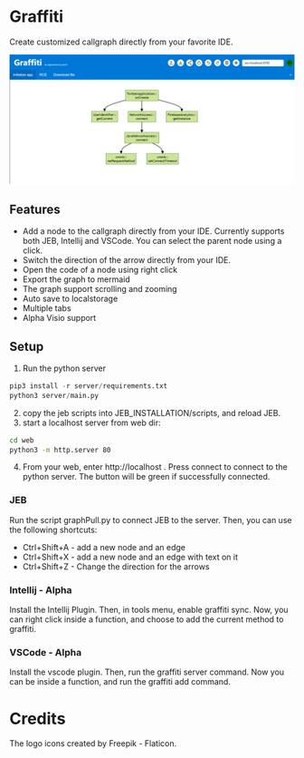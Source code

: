 # Graffiti
Create customized callgraph directly from your favorite IDE.

![Preview](screenshots/screenshot.png)


## Features
* Add a node to the callgraph directly from your IDE. Currently supports both JEB, Intellij and VSCode. You can select the parent node using a click.
* Switch the direction of the arrow directly from your IDE.
* Open the code of a node using right click
* Export the graph to mermaid 
* The graph support scrolling and zooming
* Auto save to localstorage
* Multiple tabs
* Alpha Visio support

## Setup
1. Run the python server
```python
pip3 install -r server/requirements.txt
python3 server/main.py
```
2. copy the jeb scripts into JEB_INSTALLATION/scripts, and reload JEB.
3. start a localhost server from web dir:
```bash
cd web
python3 -m http.server 80
```
4. From your web, enter http://localhost . Press connect to connect to the python server. The button will be green if successfully connected.

### JEB
Run the script graphPull.py to connect JEB to the server. Then, you can use the following shortcuts:

* Ctrl+Shift+A - add a new node and an edge
* Ctrl+Shift+X - add a new node and an edge with text on it
* Ctrl+Shift+Z - Change the direction for the arrows

### Intellij - Alpha
Install the Intellij Plugin. Then, in tools menu, enable graffiti sync.
Now, you can right click inside a function, and choose to add the current method to graffiti.

### VSCode - Alpha
Install the vscode plugin. Then, run the graffiti server command.
Now you can be inside a function, and run the graffiti add command.

# Credits
The logo icons created by Freepik - Flaticon.